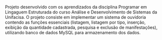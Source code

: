 Projeto desenvolvido com os aprendizados da disciplina Programar em Lingaguem Estruturada do curso Análise e Desenvolvimento de Sistemas da Unifacisa.
O projeto consiste em implementar um sistema de ouvidoria contendo as funções essenciais (listagem, listagem por tipo, inserção, exibição da quantidade cadastrada, pesquisa e exclusão de manifestações), utilizando banco de dados MySQL para armazenamento dos dados.
